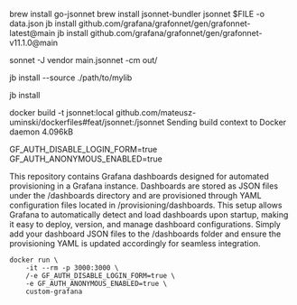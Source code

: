 brew install go-jsonnet
brew install jsonnet-bundler
jsonnet $FILE -o data.json
jb install github.com/grafana/grafonnet/gen/grafonnet-latest@main
 jb install github.com/grafana/grafonnet/gen/grafonnet-v11.1.0@main


 sonnet -J vendor main.jsonnet -cm out/

 jb install --source ./path/to/mylib

 jb install


docker build -t jsonnet:local github.com/mateusz-uminski/dockerfiles#feat/jsonnet:/jsonnet
Sending build context to Docker daemon  4.096kB

GF_AUTH_DISABLE_LOGIN_FORM=true
GF_AUTH_ANONYMOUS_ENABLED=true



This repository contains Grafana dashboards designed for automated provisioning in a Grafana instance. Dashboards are stored as JSON files under the /dashboards directory and are provisioned through YAML configuration files located in /provisioning/dashboards. This setup allows Grafana to automatically detect and load dashboards upon startup, making it easy to deploy, version, and manage dashboard configurations. Simply add your dashboard JSON files to the /dashboards folder and ensure the provisioning YAML is updated accordingly for seamless integration.


	docker run \
		-it --rm -p 3000:3000 \
		/-e GF_AUTH_DISABLE_LOGIN_FORM=true \
		-e GF_AUTH_ANONYMOUS_ENABLED=true \
		custom-grafana
